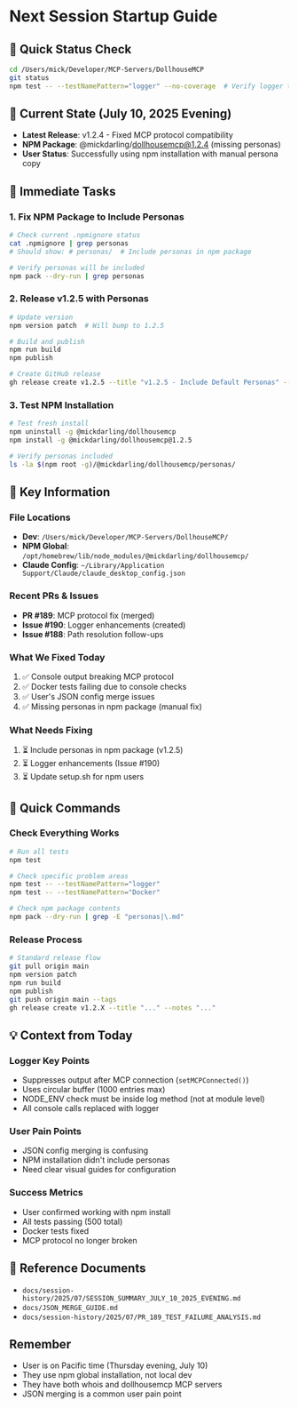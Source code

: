 # Next Session Startup Guide

## 🚀 Quick Status Check
```bash
cd /Users/mick/Developer/MCP-Servers/DollhouseMCP
git status
npm test -- --testNamePattern="logger" --no-coverage  # Verify logger tests pass
```

## 📍 Current State (July 10, 2025 Evening)
- **Latest Release**: v1.2.4 - Fixed MCP protocol compatibility
- **NPM Package**: @mickdarling/dollhousemcp@1.2.4 (missing personas)
- **User Status**: Successfully using npm installation with manual persona copy

## 🔧 Immediate Tasks

### 1. Fix NPM Package to Include Personas
```bash
# Check current .npmignore status
cat .npmignore | grep personas
# Should show: # personas/  # Include personas in npm package

# Verify personas will be included
npm pack --dry-run | grep personas
```

### 2. Release v1.2.5 with Personas
```bash
# Update version
npm version patch  # Will bump to 1.2.5

# Build and publish
npm run build
npm publish

# Create GitHub release
gh release create v1.2.5 --title "v1.2.5 - Include Default Personas" --notes "..."
```

### 3. Test NPM Installation
```bash
# Test fresh install
npm uninstall -g @mickdarling/dollhousemcp
npm install -g @mickdarling/dollhousemcp@1.2.5

# Verify personas included
ls -la $(npm root -g)/@mickdarling/dollhousemcp/personas/
```

## 📝 Key Information

### File Locations
- **Dev**: `/Users/mick/Developer/MCP-Servers/DollhouseMCP/`
- **NPM Global**: `/opt/homebrew/lib/node_modules/@mickdarling/dollhousemcp/`
- **Claude Config**: `~/Library/Application Support/Claude/claude_desktop_config.json`

### Recent PRs & Issues
- **PR #189**: MCP protocol fix (merged)
- **Issue #190**: Logger enhancements (created)
- **Issue #188**: Path resolution follow-ups

### What We Fixed Today
1. ✅ Console output breaking MCP protocol
2. ✅ Docker tests failing due to console checks
3. ✅ User's JSON config merge issues
4. ✅ Missing personas in npm package (manual fix)

### What Needs Fixing
1. ⏳ Include personas in npm package (v1.2.5)
2. ⏳ Logger enhancements (Issue #190)
3. ⏳ Update setup.sh for npm users

## 🎯 Quick Commands

### Check Everything Works
```bash
# Run all tests
npm test

# Check specific problem areas
npm test -- --testNamePattern="logger"
npm test -- --testNamePattern="Docker"

# Check npm package contents
npm pack --dry-run | grep -E "personas|\.md"
```

### Release Process
```bash
# Standard release flow
git pull origin main
npm version patch
npm run build
npm publish
git push origin main --tags
gh release create v1.2.X --title "..." --notes "..."
```

## 💡 Context from Today

### Logger Key Points
- Suppresses output after MCP connection (`setMCPConnected()`)
- Uses circular buffer (1000 entries max)
- NODE_ENV check must be inside log method (not at module level)
- All console calls replaced with logger

### User Pain Points
- JSON config merging is confusing
- NPM installation didn't include personas
- Need clear visual guides for configuration

### Success Metrics
- User confirmed working with npm install
- All tests passing (500 total)
- Docker tests fixed
- MCP protocol no longer broken

## 🔗 Reference Documents
- `docs/session-history/2025/07/SESSION_SUMMARY_JULY_10_2025_EVENING.md`
- `docs/JSON_MERGE_GUIDE.md`
- `docs/session-history/2025/07/PR_189_TEST_FAILURE_ANALYSIS.md`

## Remember
- User is on Pacific time (Thursday evening, July 10)
- They use npm global installation, not local dev
- They have both whois and dollhousemcp MCP servers
- JSON merging is a common user pain point